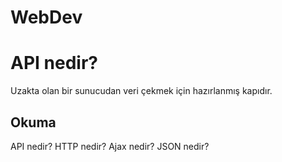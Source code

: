 # WebDev

# API nedir?
Uzakta olan bir sunucudan veri çekmek için hazırlanmış kapıdır.
## Okuma
API nedir? HTTP nedir? Ajax nedir? JSON nedir? 